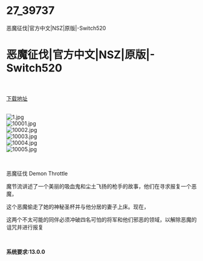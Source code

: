 # 27_39737
恶魔征伐|官方中文|NSZ|原版|-Switch520
# 恶魔征伐|官方中文|NSZ|原版|-Switch520
 <br/></br>
[下载地址](https://www.switch520.cc/article/39737 "下载地址")
<br/></br>

<p><img title="1.jpg" src="https://www.switch520.cc/muke_img/2022_08_09_7ce8fb2e12e2c.jpg" alt="1.jpg"><br>
<img title="10001.jpg" src="https://www.switch520.cc/muke_img/2022_08_09_64ca1c761649c.jpg" alt="10001.jpg"><br>
<img title="10002.jpg" src="https://www.switch520.cc/muke_img/2022_08_09_6564dcf4d6e81.jpg" alt="10002.jpg"><br>
<img title="10003.jpg" src="https://www.switch520.cc/muke_img/2022_08_09_7c4da0ef18768.jpg" alt="10003.jpg"><br>
<img title="10004.jpg" src="https://www.switch520.cc/muke_img/2022_08_09_fad028292281b.jpg" alt="10004.jpg"><br>
<img title="10005.jpg" src="https://www.switch520.cc/muke_img/2022_08_09_7b0e308a3f5a9.jpg" alt="10005.jpg"></p>
<p>&nbsp;</p>
<p>恶魔征伐 Demon Throttle</p>
<p>魔节流讲述了一个美丽的吸血鬼和尘土飞扬的枪手的故事，他们在寻求报复一个恶魔，</p>
<p>这个恶魔偷走了她的神秘圣杯并与他分居的妻子上床。现在，</p>
<p>这两个不太可能的同伴必须冲破四名可怕的将军和他们邪恶的领域，以解除恶魔的诅咒并进行报复</p>
<p>&nbsp;</p>
<p><strong>系统要求:13.0.0</strong></p>


